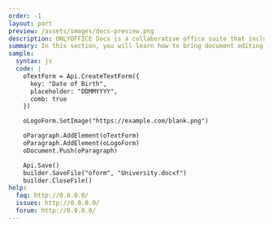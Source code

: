 ```yaml
---
order: -1
layout: part
preview: /assets/images/docs-preview.png
description: ONLYOFFICE Docs is a collaborative office suite that includes editors for text documents, spreadsheets, presentations, fillable forms, and PDFs.
summary: In this section, you will learn how to bring document editing and co-authoring to your web app users, set up, configure and integrate ONLYOFFICE Docs, extend its functionality using your own plugins/macros, and integrate document editors into the desktop applications. You will also find the information on how to use Document Builder to generate documents easily without running document editors.
sample:
  syntax: js
  code: |
    oTextForm = Api.CreateTextForm({
      key: "Date of Birth",
      placeholder: "DDMMYYYY",
      comb: true
    })

    oLogoForm.SetImage("https://example.com/blank.png")

    oParagraph.AddElement(oTextForm)
    oParagraph.AddElement(oLogoForm)
    oDocument.Push(oParagraph)

    Api.Save()
    builder.SaveFile("oform", "University.docxf")
    builder.CloseFile()
help:
  faq: http://0.0.0.0/
  issues: http://0.0.0.0/
  forum: http://0.0.0.0/
---
```

